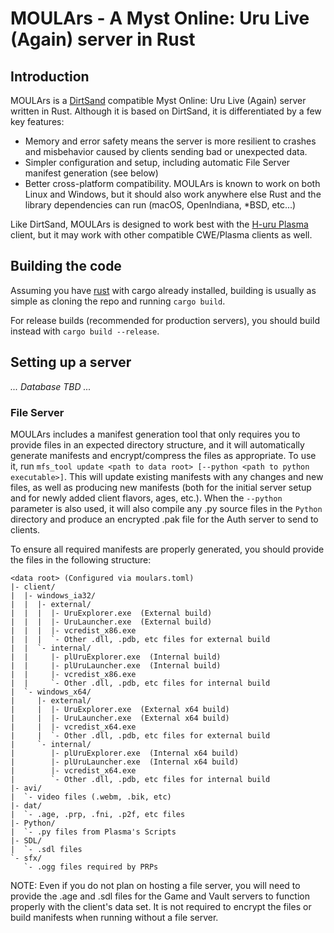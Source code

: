 # MOULArs - A Myst Online: Uru Live (Again) server in Rust

## Introduction
MOULArs is a [DirtSand](https://github.com/H-uru/dirtsand) compatible Myst
Online: Uru Live (Again) server written in Rust.  Although it is based on
DirtSand, it is differentiated by a few key features:
* Memory and error safety means the server is more resilient to crashes and 
  misbehavior caused by clients sending bad or unexpected data.
* Simpler configuration and setup, including automatic File Server manifest
  generation (see below)
* Better cross-platform compatibility.  MOULArs is known to work on both
  Linux and Windows, but it should also work anywhere else Rust and the
  library dependencies can run (macOS, OpenIndiana, *BSD, etc...)

Like DirtSand, MOULArs is designed to work best with the
[H-uru Plasma](https://github.com/H-uru/Plasma) client, but it may work
with other compatible CWE/Plasma clients as well.

## Building the code
Assuming you have [rust](https://www.rust-lang.org/) with cargo already
installed, building is usually as simple as cloning the repo and running
`cargo build`.

For release builds (recommended for production servers), you should build
instead with `cargo build --release`.

## Setting up a server
*... Database TBD ...*

### File Server
MOULArs includes a manifest generation tool that only requires you to provide
files in an expected directory structure, and it will automatically generate
manifests and encrypt/compress the files as appropriate.  To use it, run
`mfs_tool update <path to data root> [--python <path to python executable>]`.
This will update existing manifests with any changes and new files, as well as
producing new manifests (both for the initial server setup and for newly added
client flavors, ages, etc.).  When the `--python` parameter is also used, it
will also compile any .py source files in the `Python` directory and produce
an encrypted .pak file for the Auth server to send to clients.

To ensure all required manifests are properly generated, you should provide
the files in the following structure:

```
<data root> (Configured via moulars.toml)
|- client/
|  |- windows_ia32/
|  |  |- external/
|  |  |  |- UruExplorer.exe  (External build)
|  |  |  |- UruLauncher.exe  (External build)
|  |  |  |- vcredist_x86.exe
|  |  |  `- Other .dll, .pdb, etc files for external build
|  |  `- internal/
|  |     |- plUruExplorer.exe  (Internal build)
|  |     |- plUruLauncher.exe  (Internal build)
|  |     |- vcredist_x86.exe
|  |     `- Other .dll, .pdb, etc files for internal build
|  `- windows_x64/
|     |- external/
|     |  |- UruExplorer.exe  (External x64 build)
|     |  |- UruLauncher.exe  (External x64 build)
|     |  |- vcredist_x64.exe
|     |  `- Other .dll, .pdb, etc files for external build
|     `- internal/
|        |- plUruExplorer.exe  (Internal x64 build)
|        |- plUruLauncher.exe  (Internal x64 build)
|        |- vcredist_x64.exe
|        `- Other .dll, .pdb, etc files for internal build
|- avi/
|  `- video files (.webm, .bik, etc)
|- dat/
|  `- .age, .prp, .fni, .p2f, etc files
|- Python/
|  `- .py files from Plasma's Scripts
|- SDL/
|  `- .sdl files
`- sfx/
   `- .ogg files required by PRPs
```

NOTE: Even if you do not plan on hosting a file server, you will need to
provide the .age and .sdl files for the Game and Vault servers to function
properly with the client's data set.  It is not required to encrypt the files
or build manifests when running without a file server.
